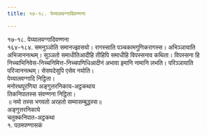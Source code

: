 ```yaml
---
title: १७-१८. पेय्यालवग्गादिवण्णना

---
```

१७-१८. पेय्यालवग्गादिवण्णना  
१६४-१८४. समनुञ्ञोति समानज्झासयो। रागस्साति पञ्चकामगुणिकरागस्स। अभिञ्ञायाति अभिजाननत्थम्। सुञ्ञतो समाधीतिआदीहि तीहिपि समाधीहि विपस्सनाव कथिता। विपस्सना हि निच्चाभिनिवेस-निच्चनिमित्त-निच्चपणिधिआदीनं अभावा इमानि नामानि लभति। परिञ्ञायाति परिजाननत्थम्। सेसपदेसुपि एसेव नयोति।  
पेय्यालवग्गादि निट्ठिता।  
मनोरथपूरणिया अङ्गुत्तरनिकाय-अट्ठकथाय  
तिकनिपातस्स संवण्णना निट्ठिता।  
॥ नमो तस्स भगवतो अरहतो सम्मासम्बुद्धस्स॥  
अङ्गुत्तरनिकाये  
चतुक्कनिपात-अट्ठकथा  
१. पठमपण्णासकं  